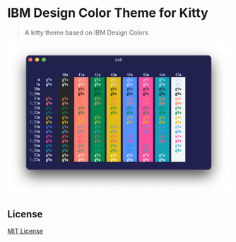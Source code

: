 # IBM Design Color Theme for Kitty

> A kitty theme based on IBM Design Colors

![screenshot](screenshot.png)

## License

[MIT License](./LICENSE)
